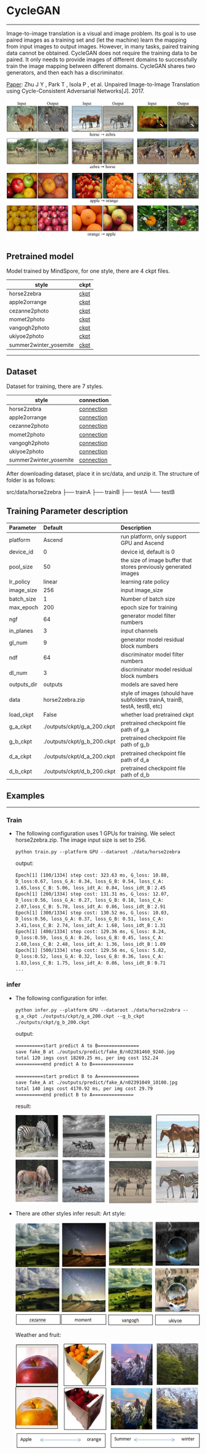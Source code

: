 # CycleGAN

***

Image-to-image translation is a visual and image problem. Its goal is to use paired images as a training set and (let the machine) learn the mapping from input images to output images. However, in many tasks, paired training data cannot be obtained. CycleGAN does not require the training data to be paired. It only needs to provide images of different domains to successfully train the image mapping between different domains. CycleGAN shares two generators, and then each has a discriminator.

[Paper](https://arxiv.org/abs/1703.10593): Zhu J Y , Park T , Isola P , et al. Unpaired Image-to-Image Translation using Cycle-Consistent Adversarial Networks[J]. 2017.

![CycleGAN Imgs](images/objects_transfiguration.jpg)

## Pretrained model

Model trained by MindSpore, for one style, there are 4 ckpt files.

|  style  |  ckpt  |
| ------- | ------ |
| horse2zebra | [ckpt](https://download.mindspore.cn/vision/cyclegan/horse2zabra) |
| apple2orrange |[ckpt](https://download.mindspore.cn/vision/cyclegan/apple) |
| cezanne2photo |[ckpt](https://download.mindspore.cn/vision/cyclegan/cezanne) |
| momet2photo |[ckpt](https://download.mindspore.cn/vision/cyclegan/moment) |
| vangogh2photo |[ckpt](https://download.mindspore.cn/vision/cyclegan/vangogh) |
| ukiyoe2photo |[ckpt](https://download.mindspore.cn/vision/cyclegan/yoeki) |
| summer2winter_yosemite |[ckpt](https://download.mindspore.cn/vision/cyclegan/summer) |

***

## Dataset

Dataset for training, there are 7 styles.

|  style  |  connection  |
| ------- |  ----------  |
| horse2zebra | [connection](https://people.eecs.berkeley.edu/~taesung_park/CycleGAN/datasets/horse2zebra.zip) |
| apple2orrange |[connection](https://people.eecs.berkeley.edu/~taesung_park/CycleGAN/datasets/apple2orange.zip) |
| cezanne2photo |[connection](https://people.eecs.berkeley.edu/~taesung_park/CycleGAN/datasets/cezanne2photo.zip) |
| momet2photo |[connection](https://people.eecs.berkeley.edu/~taesung_park/CycleGAN/datasets/monet2photo.zip) |
| vangogh2photo |[connection](https://people.eecs.berkeley.edu/~taesung_park/CycleGAN/datasets/vangogh2photo.zip) |
| ukiyoe2photo |[connection](https://people.eecs.berkeley.edu/~taesung_park/CycleGAN/datasets/ukiyoe2photo.zip) |
| summer2winter_yosemite |[connection](https://people.eecs.berkeley.edu/~taesung_park/CycleGAN/datasets/summer2winter_yosemite.zip) |

After downloading dataset, place it in src/data, and unzip it. The structure of folder is as follows:

src/data/horse2zebra
├── trainA
├── trainB
├── testA
└── testB

## Training Parameter description

| Parameter | Default | Description |
|:-----|:---------|:--------|
| platform | Ascend | run platform, only support GPU and Ascend |
| device_id | 0 | device id, default is 0 |
| pool_size | 50 | the size of image buffer that stores previously generated images |
| lr_policy | linear | learning rate policy |
| image_size | 256 | input image_size |
| batch_size | 1 | Number of batch size |
| max_epoch | 200 | epoch size for training |
| ngf | 64 | generator model filter numbers |
| in_planes | 3 | input channels |
| gl_num | 9 | generator model residual block numbers |
| ndf | 64 | discriminator model filter numbers |
| dl_num | 3 | discriminator model residual block numbers |
| outputs_dir | outputs | models are saved here |
| data | horse2zebra.zip | style of images (should have subfolders trainA, trainB, testA, testB, etc) |
| load_ckpt | False | whether load pretrained ckpt |
| g_a_ckpt | ./outputs/ckpt/g_a_200.ckpt | pretrained checkpoint file path of g_a |
| g_b_ckpt | ./outputs/ckpt/g_b_200.ckpt | pretrained checkpoint file path of g_b |
| d_a_ckpt | ./outputs/ckpt/d_a_200.ckpt | pretrained checkpoint file path of d_a |
| d_b_ckpt | ./outputs/ckpt/d_b_200.ckpt | pretrained checkpoint file path of d_b |

## Examples

***

### Train

- The following configuration uses 1 GPUs for training. We select horse2zebra.zip. The image input size is set to 256.

  ```shell
  python train.py --platform GPU --dataroot ./data/horse2zebra
  ```

  output:

  ```text
  Epoch[1] [100/1334] step cost: 323.63 ms, G_loss: 10.88, D_loss:0.67, loss_G_A: 0.34, loss_G_B: 0.54, loss_C_A: 1.65,loss_C_B: 5.06, loss_idt_A: 0.84, loss_idt_B：2.45
  Epoch[1] [200/1334] step cost: 131.31 ms, G_loss: 12.07, D_loss:0.56, loss_G_A: 0.27, loss_G_B: 0.18, loss_C_A: 2.07,loss_C_B: 5.78, loss_idt_A: 0.86, loss_idt_B：2.91
  Epoch[1] [300/1334] step cost: 130.52 ms, G_loss: 10.03, D_loss:0.56, loss_G_A: 0.37, loss_G_B: 0.51, loss_C_A: 3.41,loss_C_B: 2.74, loss_idt_A: 1.68, loss_idt_B：1.31
  Epoch[1] [400/1334] step cost: 129.36 ms, G_loss: 8.24, D_loss:0.59, loss_G_A: 0.26, loss_G_B: 0.45, loss_C_A: 2.60,loss_C_B: 2.48, loss_idt_A: 1.36, loss_idt_B：1.09
  Epoch[1] [500/1334] step cost: 129.56 ms, G_loss: 5.82, D_loss:0.52, loss_G_A: 0.32, loss_G_B: 0.36, loss_C_A: 1.83,loss_C_B: 1.75, loss_idt_A: 0.86, loss_idt_B：0.71
  ...
  ```  

### infer

- The following configuration for infer.

  ```shell
  python infer.py --platform GPU --dataroot ./data/horse2zebra --g_a_ckpt ./outputs/ckpt/g_a_200.ckpt --g_b_ckpt ./outputs/ckpt/g_b_200.ckpt
  ```

  output:

  ```text
  ==========start predict A to B===============
  save fake_B at ./outputs/predict/fake_B/n02381460_9240.jpg
  total 120 imgs cost 18269.25 ms, per img cost 152.24
  ==========end predict A to B===============

  ==========start predict B to A===============
  save fake_A at ./outputs/predict/fake_A/n02391049_10100.jpg
  total 140 imgs cost 4170.92 ms, per img cost 29.79
  ==========end predict B to A===============

  ```  

  result:

  ![horse](./images/horse.jpg)

- There are other styles infer result:
  Art style:

  ![art style](./images/style.jpg)

  Weather and fruit:

  ![yoeki](./images/change.jpg)